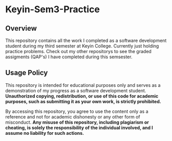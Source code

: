 # Keyin-Sem3-Practice

## Overview
This repository contains all the work I completed as a software development student during my third semester at Keyin College. Currently just holding practice problems. Check out my other repositorys to see the graded assigments (QAP's) I have completed during this semsester.

## Usage Policy
This repository is intended for educational purposes only and serves as a demonstration of my progress as a software development student. **Unauthorized copying, redistribution, or use of this code for academic purposes, such as submitting it as your own work, is strictly prohibited.**

By accessing this repository, you agree to use the content only as a reference and not for academic dishonesty or any other form of misconduct. **Any misuse of this repository, including plagiarism or cheating, is solely the responsibility of the individual involved, and I assume no liability for such actions.**

